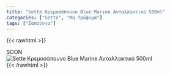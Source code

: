 ```yaml
---
title: "Sette Κρεμοσάπουνο Blue Marine Ανταλλακτικό 500ml"
categories: ["Sette", "Μη Τρόφιμα"]
tags: ["Σαπούνια"]
---
```

{{< rawhtml >}}

<div class="sload414"><div class="product">SOON<br><div class="pimg"><img alt="Sette Κρεμοσάπουνο Blue Marine Ανταλλακτικό 500ml" title="Sette Κρεμοσάπουνο Blue Marine Ανταλλακτικό 500ml" src="/media/images/sette-kremosapouno-blue-marine-antallaktiko-500ml.jpg"></div></div></div>
{{< /rawhtml >}}


